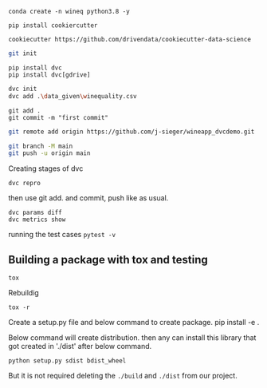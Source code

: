 `conda create -n wineq python3.8 -y`

```
pip install cookiercutter

cookiecutter https://github.com/drivendata/cookiecutter-data-science
```
```bash
git init
```
```
pip install dvc
pip install dvc[gdrive]
```
```bash
dvc init
dvc add .\data_given\winequality.csv
```
```
git add .
git commit -m "first commit"
```
```bash
git remote add origin https://github.com/j-sieger/wineapp_dvcdemo.git

git branch -M main
git push -u origin main
```

Creating stages of dvc
```
dvc repro
```
then use git add. and commit, push like as usual.

```
dvc params diff
dvc metrics show
```
running the test cases
`pytest -v`

## Building a package with tox and testing
```
tox
```
Rebuildig
```
tox -r
```

Create a setup.py file and below command to create package.
pip install -e .

Below command will create distribution. then any can install this library that got created in './dist' after below command.
```
python setup.py sdist bdist_wheel
```
But it is not required deleting the `./build` and `./dist` from our project.


